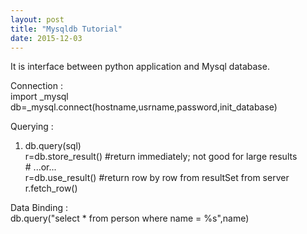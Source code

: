 ```yaml
---
layout: post
title: "Mysqldb Tutorial"
date: 2015-12-03
---
```


<p> It is interface between python application and Mysql database. </p>

<p>Connection :<br>
import _mysql <br>
db=_mysql.connect(hostname,usrname,password,init_database) <br>
</p>

<p>Querying :<br>
  <ol>
    <li>db.query(sql)<br>
    r=db.store_result()  #return immediately; not good for large results<br>
    # ...or...<br>
    r=db.use_result()    #return row by row from resultSet from server<br>
    r.fetch_row()
    </li>
  </ol>
</p>

<p>Data Binding :<br>
db.query("select * from person where name = %s",name)
</p>
